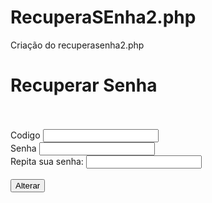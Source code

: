 # RecuperaSEnha2.php
Criação do recuperasenha2.php

<?php
include('segurancazero.php');
include('conn.php');
if($_SERVER['REQUEST_METHOD'] == 'POST'){
    $codigo = $_POST['cod'];
    $senha = $_POST['senha'];
    $senha2 = $_POST['senha2'];
    $id = $_SESSION['id_recupera'];
    if($senha != $senha2){
        header('Location: recuperasenha2.php?msg=As senhas devem ser iguais');
        exit();
    }
    //verificar se o cod. está correto//
    $sql = "SELECT COUNT(*) FROM tb_usuarios WHERE id_usuario = $id AND
    recupera_usuario = '$codigo'";
    $result = mysqli_query($link,$sql);
    $contador = mysqli_fetch_array($result);

    if($contador[0] == 0){
        //codigo errado//
        header('location: recuperasenha2.php?msg=Codigo Invalido!');
        exit();
    }
    //codigo correto//
    $sql = "UPDATE tb_usuarios SET senha_usuario = '$senha', recupera_usuario = ''
    WHERE id_usuario = $id";
    mysqli_query($link,$sql);
    unset($_SESSION['id_recupera']);
    header('Location: login.php?msg=Senha Alterada com Sucesso. Faça seu Login');
    exit();
}
?>


<!DOCTYPE html>
<html lang="pt-br">
<head>
    <meta charset="UTF-8">
    <meta name="viewport" content="width=device-width, initial-scale=1.0">
    <title>Recupera Senha</title>
    <link rel="stylesheet" href="lista.css">
</head>
<body>
    <h1>Recuperar Senha</h1>
    <?php
    include('msg_user.php');
    ?>
    <br><br>
    <form action="recuperasenha2.php" method="post">
        <label for="cod">Codigo</label>
        <input type="number" name="cod" id="cod" required>
        <br>
        <label for="senha">Senha</label>
        <input type="password" name="senha" id="senha" required>
        <br>
        <label for="senha2">Repita sua senha:</label>
        <input type="password" name="senha2" id="senha2" required>
        <br><br>
        <input type="submit" value="Alterar">
    </form>
</body>
</html>
